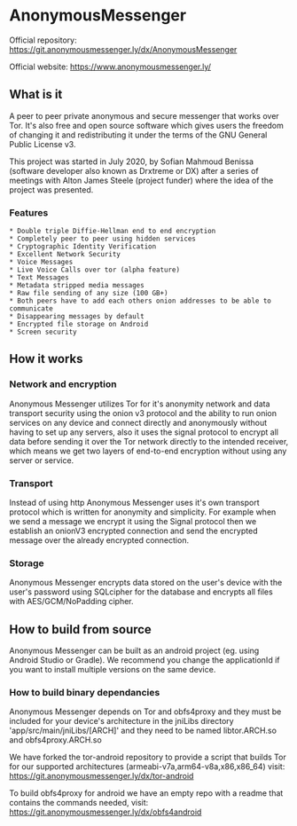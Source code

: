 # AnonymousMessenger
Official repository:    https://git.anonymousmessenger.ly/dx/AnonymousMessenger

Official website:       https://www.anonymousmessenger.ly/

## What is it
A peer to peer private anonymous and secure messenger that works over Tor. It's also free and open source software which gives users the freedom of changing it and redistributing it under the terms of the GNU General Public License v3.

This project was started in July 2020, by Sofian Mahmoud Benissa (software developer also known as Drxtreme or DX) after a series of meetings with Alton James Steele (project funder) where the idea of the project was presented.

### Features
    * Double triple Diffie-Hellman end to end encryption
    * Completely peer to peer using hidden services
    * Cryptographic Identity Verification
    * Excellent Network Security
    * Voice Messages
    * Live Voice Calls over tor (alpha feature)
    * Text Messages
    * Metadata stripped media messages
    * Raw file sending of any size (100 GB+)
    * Both peers have to add each others onion addresses to be able to communicate
    * Disappearing messages by default
    * Encrypted file storage on Android
    * Screen security

## How it works

### Network and encryption
Anonymous Messenger utilizes Tor for it's anonymity network and data transport security using the onion v3 protocol and the ability to run onion services on any device and connect directly and anonymously without having to set up any servers, also it uses the signal protocol to encrypt all data before sending it over the Tor network directly to the intended receiver, which means we get two layers of end-to-end encryption without using any server or service.

### Transport
Instead of using http Anonymous Messenger uses it's own transport protocol which is written for anonymity and simplicity.
For example when we send a message we encrypt it using the Signal protocol then we establish an onionV3 encrypted connection and send the encrypted message over the already encrypted connection.

### Storage
Anonymous Messenger encrypts data stored on the user's device with the user's password using SQLcipher for the database and encrypts all files with AES/GCM/NoPadding cipher.



## How to build from source
Anonymous Messenger can be built as an android project (eg. using Android Studio or Gradle).
We recommend you change the applicationId if you want to install multiple versions on the same device.

### How to build binary dependancies
Anonymous Messenger depends on Tor and obfs4proxy and they must be included for your device's architecture in the jniLibs directory 'app/src/main/jniLibs/[ARCH]' and they need to be named libtor.ARCH.so and obfs4proxy.ARCH.so

We have forked the tor-android repository to provide a script that builds Tor for our supported architectures (armeabi-v7a,arm64-v8a,x86,x86_64) visit: https://git.anonymousmessenger.ly/dx/tor-android

To build obfs4proxy for android we have an empty repo with a readme that contains the commands needed, visit: https://git.anonymousmessenger.ly/dx/obfs4android
